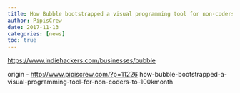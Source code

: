 ```yaml
---
title: How Bubble bootstrapped a visual programming tool for non-coders to $100k/month
author: PipisCrew
date: 2017-11-13
categories: [news]
toc: true
---
```


https://www.indiehackers.com/businesses/bubble

origin - http://www.pipiscrew.com/?p=11226 how-bubble-bootstrapped-a-visual-programming-tool-for-non-coders-to-100kmonth